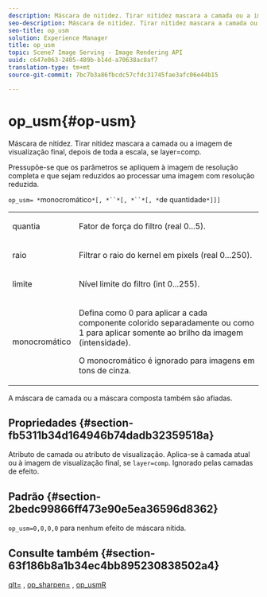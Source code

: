 ```yaml
---
description: Máscara de nitidez. Tirar nitidez mascara a camada ou a imagem de visualização final, depois de toda a escala, se layer=comp.
seo-description: Máscara de nitidez. Tirar nitidez mascara a camada ou a imagem de visualização final, depois de toda a escala, se layer=comp.
seo-title: op_usm
solution: Experience Manager
title: op_usm
topic: Scene7 Image Serving - Image Rendering API
uuid: c647e063-2405-489b-b14d-a70638ac8af7
translation-type: tm+mt
source-git-commit: 7bc7b3a86fbcdc57cfdc31745fae3afc06e44b15

---
```



# op_usm{#op-usm}

Máscara de nitidez. Tirar nitidez mascara a camada ou a imagem de visualização final, depois de toda a escala, se layer=comp.

Pressupõe-se que os parâmetros se apliquem à imagem de resolução completa e que sejam reduzidos ao processar uma imagem com resolução reduzida.

`op_usm= *`monocromático`*[, *``*[, *``*[, *`de quantidade`*]]]`

<table id="simpletable_0697E3BCB45F41C494D93A6017ADD2BF"> 
 <tr class="strow"> 
  <td class="stentry"> <p><span class="codeph"><span class="varname"> quantia</span></span> </p></td> 
  <td class="stentry"> <p>Fator de força do filtro (real 0...5). </p></td> 
 </tr> 
 <tr class="strow"> 
  <td class="stentry"> <p><span class="codeph"><span class="varname"> raio</span></span> </p></td> 
  <td class="stentry"> <p>Filtrar o raio do kernel em pixels (real 0...250). </p></td> 
 </tr> 
 <tr class="strow"> 
  <td class="stentry"> <p><span class="codeph"><span class="varname"> limite</span></span> </p></td> 
  <td class="stentry"> <p>Nível limite do filtro (int 0...255). </p></td> 
 </tr> 
 <tr class="strow"> 
  <td class="stentry"> <p><span class="codeph"><span class="varname"> monocromático</span></span> </p></td> 
  <td class="stentry"> <p>Defina como 0 para aplicar a cada componente colorido separadamente ou como 1 para aplicar somente ao brilho da imagem (intensidade). </p> <p> <span class="codeph"><span class="varname"> O monocromático</span></span> é ignorado para imagens em tons de cinza. </p></td> 
 </tr> 
</table>

A máscara de camada ou a máscara composta também são afiadas.

## Propriedades {#section-fb5311b34d164946b74dadb32359518a}

Atributo de camada ou atributo de visualização. Aplica-se à camada atual ou à imagem de visualização final, se `layer=comp`. Ignorado pelas camadas de efeito.

## Padrão {#section-2bedc99866ff473e90e5ea36596d8362}

`op_usm=0,0,0,0` para nenhum efeito de máscara nítida.

## Consulte também {#section-63f186b8a1b34ec4bb895230838502a4}

[qlt=](../../../../../is-api/http-ref/image-serving-api-ref/c-http-protocol-reference/c-command-reference/r-is-http-qlt.md#reference-f69ed0758c784b0385d979820546d352) , [op_sharpen=](../../../../../is-api/http-ref/image-serving-api-ref/c-http-protocol-reference/c-command-reference/r-op-sharpen.md#reference-c32573230c6140f883efdaa201ea8541) , [op_usmR](../../../../../is-api/http-ref/image-serving-api-ref/c-http-protocol-reference/c-command-reference/r-op-usmr.md#reference-c0168bc1e3a24370883670c09bcb0fef)
